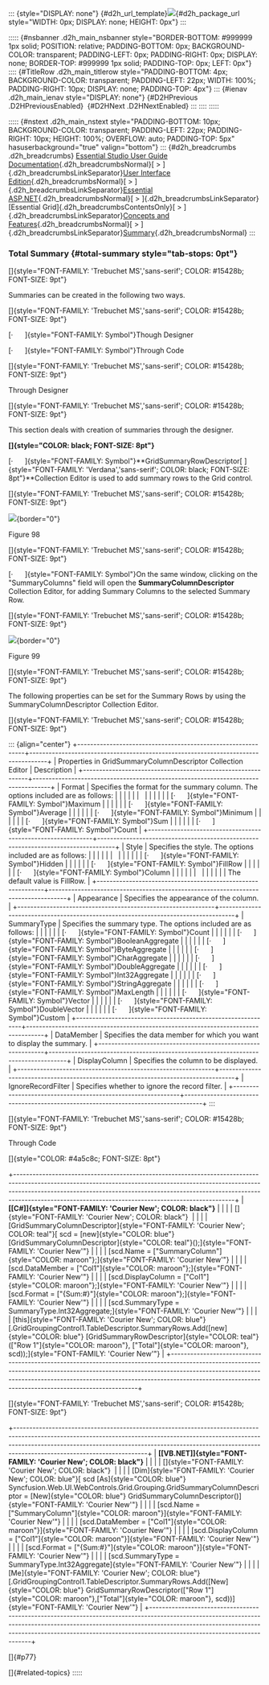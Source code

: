 ::: {style="DISPLAY: none"}
[](ms-xhelp:///?Id=d2h_url_template){#d2h_url_template}![](!package_url!){#d2h_package_url style="WIDTH: 0px; DISPLAY: none; HEIGHT: 0px"}
:::

::::: {#nsbanner .d2h_main_nsbanner style="BORDER-BOTTOM: #999999 1px solid; POSITION: relative; PADDING-BOTTOM: 0px; BACKGROUND-COLOR: transparent; PADDING-LEFT: 0px; PADDING-RIGHT: 0px; DISPLAY: none; BORDER-TOP: #999999 1px solid; PADDING-TOP: 0px; LEFT: 0px"}
:::: {#TitleRow .d2h_main_titlerow style="PADDING-BOTTOM: 4px; BACKGROUND-COLOR: transparent; PADDING-LEFT: 22px; WIDTH: 100%; PADDING-RIGHT: 10px; DISPLAY: none; PADDING-TOP: 4px"}
::: {#ienav .d2h_main_ienav style="DISPLAY: none"}
[](ms-xhelp:///?Id=99ccb45f-cf88-4212-a6e0-481362ff7f20){#D2HPrevious .D2HPreviousEnabled}  [](ms-xhelp:///?Id=a5b4a585-e6f4-432c-801d-81b25d1f1c2a){#D2HNext .D2HNextEnabled}
:::
::::
:::::

::::: {#nstext .d2h_main_nstext style="PADDING-BOTTOM: 10px; BACKGROUND-COLOR: transparent; PADDING-LEFT: 22px; PADDING-RIGHT: 10px; HEIGHT: 100%; OVERFLOW: auto; PADDING-TOP: 5px" hasuserbackground="true" valign="bottom"}
::: {#d2h_breadcrumbs .d2h_breadcrumbs}
[Essential Studio User Guide Documentation](ms-xhelp:///?Id=12457748-09e3-4d74-a240-8e049cedf030){.d2h_breadcrumbsNormal}[ \> ]{.d2h_breadcrumbsLinkSeparator}[User Interface Edition](ms-xhelp:///?Id=c29296b7-531c-413b-a0ec-488ca1f7f669){.d2h_breadcrumbsNormal}[ \> ]{.d2h_breadcrumbsLinkSeparator}[Essential ASP.NET](ms-xhelp:///?Id=25c35330-c127-4dad-9a92-ed79dc7261a6){.d2h_breadcrumbsNormal}[ \> ]{.d2h_breadcrumbsLinkSeparator}[Essential Grid]{.d2h_breadcrumbsContentsOnly}[ \> ]{.d2h_breadcrumbsLinkSeparator}[Concepts and Features](ms-xhelp:///?Id=9e489974-524d-457c-9881-e458b1321685){.d2h_breadcrumbsNormal}[ \> ]{.d2h_breadcrumbsLinkSeparator}[Summary](ms-xhelp:///?Id=99ccb45f-cf88-4212-a6e0-481362ff7f20){.d2h_breadcrumbsNormal}
:::

### Total Summary {#total-summary style="tab-stops: 0pt"}

[]{style="FONT-FAMILY: 'Trebuchet MS','sans-serif'; COLOR: #15428b; FONT-SIZE: 9pt"} 

Summaries can be created in the following two ways.

[]{style="FONT-FAMILY: 'Trebuchet MS','sans-serif'; COLOR: #15428b; FONT-SIZE: 9pt"} 

[·      ]{style="FONT-FAMILY: Symbol"}Though Designer

[·      ]{style="FONT-FAMILY: Symbol"}Through Code

[]{style="FONT-FAMILY: 'Trebuchet MS','sans-serif'; COLOR: #15428b; FONT-SIZE: 9pt"} 

Through Designer

[]{style="FONT-FAMILY: 'Trebuchet MS','sans-serif'; COLOR: #15428b; FONT-SIZE: 9pt"} 

This section deals with creation of summaries through the designer.

**[]{style="COLOR: black; FONT-SIZE: 8pt"}** 

[·      ]{style="FONT-FAMILY: Symbol"}**GridSummaryRowDescriptor[ ]{style="FONT-FAMILY: 'Verdana','sans-serif'; COLOR: black; FONT-SIZE: 8pt"}**Collection Editor is used to add summary rows to the Grid control.

[]{style="FONT-FAMILY: 'Trebuchet MS','sans-serif'; COLOR: #15428b; FONT-SIZE: 9pt"} 

![](ImagesExt/image68_102.jpg){border="0"}

Figure 98

[]{style="FONT-FAMILY: 'Trebuchet MS','sans-serif'; COLOR: #15428b; FONT-SIZE: 9pt"} 

[·      ]{style="FONT-FAMILY: Symbol"}On the same window, clicking on the \"SummaryColumns\" field will open the **SummaryColumnDescriptor** Collection Editor, for adding Summary Columns to the selected Summary Row.

[]{style="FONT-FAMILY: 'Trebuchet MS','sans-serif'; COLOR: #15428b; FONT-SIZE: 9pt"} 

![](ImagesExt/image68_103.jpg){border="0"}

Figure 99

[]{style="FONT-FAMILY: 'Trebuchet MS','sans-serif'; COLOR: #15428b; FONT-SIZE: 9pt"} 

The following properties can be set for the Summary Rows by using the SummaryColumnDescriptor Collection Editor.

[]{style="FONT-FAMILY: 'Trebuchet MS','sans-serif'; COLOR: #15428b; FONT-SIZE: 9pt"} 

::: {align="center"}
+-------------------------------------------------------------+-----------------------------------------------------------------------------------+
| Properties in GridSummaryColumnDescriptor Collection Editor | Description                                                                       |
+-------------------------------------------------------------+-----------------------------------------------------------------------------------+
| Format                                                      | Specifies the format for the summary column. The options included are as follows: |
|                                                             |                                                                                   |
|                                                             |                                                                                   |
|                                                             |                                                                                   |
|                                                             | [·      ]{style="FONT-FAMILY: Symbol"}Maximum                                     |
|                                                             |                                                                                   |
|                                                             | [·      ]{style="FONT-FAMILY: Symbol"}Average                                     |
|                                                             |                                                                                   |
|                                                             | [·      ]{style="FONT-FAMILY: Symbol"}Minimum                                     |
|                                                             |                                                                                   |
|                                                             | [·      ]{style="FONT-FAMILY: Symbol"}Sum                                         |
|                                                             |                                                                                   |
|                                                             | [·      ]{style="FONT-FAMILY: Symbol"}Count                                       |
+-------------------------------------------------------------+-----------------------------------------------------------------------------------+
| Style                                                       | Specifies the style. The options included are as follows:                         |
|                                                             |                                                                                   |
|                                                             |                                                                                   |
|                                                             |                                                                                   |
|                                                             | [·      ]{style="FONT-FAMILY: Symbol"}Hidden                                      |
|                                                             |                                                                                   |
|                                                             | [·      ]{style="FONT-FAMILY: Symbol"}FillRow                                     |
|                                                             |                                                                                   |
|                                                             | [·      ]{style="FONT-FAMILY: Symbol"}Column                                      |
|                                                             |                                                                                   |
|                                                             |                                                                                   |
|                                                             |                                                                                   |
|                                                             | The default value is FillRow.                                                     |
+-------------------------------------------------------------+-----------------------------------------------------------------------------------+
| Appearance                                                  | Specifies the appearance of the column.                                           |
+-------------------------------------------------------------+-----------------------------------------------------------------------------------+
| SummaryType                                                 | Specifies the summary type. The options included are as follows:                  |
|                                                             |                                                                                   |
|                                                             | [·      ]{style="FONT-FAMILY: Symbol"}Count                                       |
|                                                             |                                                                                   |
|                                                             | [·      ]{style="FONT-FAMILY: Symbol"}BooleanAggregate                            |
|                                                             |                                                                                   |
|                                                             | [·      ]{style="FONT-FAMILY: Symbol"}ByteAggregate                               |
|                                                             |                                                                                   |
|                                                             | [·      ]{style="FONT-FAMILY: Symbol"}CharAggregate                               |
|                                                             |                                                                                   |
|                                                             | [·      ]{style="FONT-FAMILY: Symbol"}DoubleAggregate                             |
|                                                             |                                                                                   |
|                                                             | [·      ]{style="FONT-FAMILY: Symbol"}Int32Aggregate                              |
|                                                             |                                                                                   |
|                                                             | [·      ]{style="FONT-FAMILY: Symbol"}StringAggregate                             |
|                                                             |                                                                                   |
|                                                             | [·      ]{style="FONT-FAMILY: Symbol"}MaxLength                                   |
|                                                             |                                                                                   |
|                                                             | [·      ]{style="FONT-FAMILY: Symbol"}Vector                                      |
|                                                             |                                                                                   |
|                                                             | [·      ]{style="FONT-FAMILY: Symbol"}DoubleVector                                |
|                                                             |                                                                                   |
|                                                             | [·      ]{style="FONT-FAMILY: Symbol"}Custom                                      |
+-------------------------------------------------------------+-----------------------------------------------------------------------------------+
| DataMember                                                  | Specifies the data member for which you want to display the summary.              |
+-------------------------------------------------------------+-----------------------------------------------------------------------------------+
| DisplayColumn                                               | Specifies the column to be displayed.                                             |
+-------------------------------------------------------------+-----------------------------------------------------------------------------------+
| IgnoreRecordFilter                                          | Specifies whether to ignore the record filter.                                    |
+-------------------------------------------------------------+-----------------------------------------------------------------------------------+
:::

[]{style="FONT-FAMILY: 'Trebuchet MS','sans-serif'; COLOR: #15428b; FONT-SIZE: 9pt"} 

Through Code

[]{style="COLOR: #4a5c8c; FONT-SIZE: 8pt"} 

+--------------------------------------------------------------------------------------------------------------------------------------------------------------------------------------------------------------------------------------------------------------------------------------------------------------+
| **[\[C#\]]{style="FONT-FAMILY: 'Courier New'; COLOR: black"}**                                                                                                                                                                                                                                               |
|                                                                                                                                                                                                                                                                                                              |
| []{style="FONT-FAMILY: 'Courier New'; COLOR: black"}                                                                                                                                                                                                                                                         |
|                                                                                                                                                                                                                                                                                                              |
| [GridSummaryColumnDescriptor]{style="FONT-FAMILY: 'Courier New'; COLOR: teal"}[ scd = [new]{style="COLOR: blue"} [GridSummaryColumnDescriptor]{style="COLOR: teal"}();]{style="FONT-FAMILY: 'Courier New'"}                                                                                                  |
|                                                                                                                                                                                                                                                                                                              |
| [scd.Name = [\"SummaryColumn\"]{style="COLOR: maroon"};]{style="FONT-FAMILY: 'Courier New'"}                                                                                                                                                                                                                 |
|                                                                                                                                                                                                                                                                                                              |
| [scd.DataMember = [\"Col1\"]{style="COLOR: maroon"};]{style="FONT-FAMILY: 'Courier New'"}                                                                                                                                                                                                                    |
|                                                                                                                                                                                                                                                                                                              |
| [scd.DisplayColumn = [\"Col1\"]{style="COLOR: maroon"};]{style="FONT-FAMILY: 'Courier New'"}                                                                                                                                                                                                                 |
|                                                                                                                                                                                                                                                                                                              |
| [scd.Format = [\"{Sum:#}\"]{style="COLOR: maroon"};]{style="FONT-FAMILY: 'Courier New'"}                                                                                                                                                                                                                     |
|                                                                                                                                                                                                                                                                                                              |
| [scd.SummaryType = SummaryType.Int32Aggregate;]{style="FONT-FAMILY: 'Courier New'"}                                                                                                                                                                                                                          |
|                                                                                                                                                                                                                                                                                                              |
| [this]{style="FONT-FAMILY: 'Courier New'; COLOR: blue"}[.GridGroupingControl1.TableDescriptor.SummaryRows.Add([new]{style="COLOR: blue"} [GridSummaryRowDescriptor]{style="COLOR: teal"}([\"Row 1\"]{style="COLOR: maroon"}, [\"Total\"]{style="COLOR: maroon"}, scd));]{style="FONT-FAMILY: 'Courier New'"} |
+--------------------------------------------------------------------------------------------------------------------------------------------------------------------------------------------------------------------------------------------------------------------------------------------------------------+

[]{style="FONT-FAMILY: 'Trebuchet MS','sans-serif'; COLOR: #15428b; FONT-SIZE: 9pt"} 

+-----------------------------------------------------------------------------------------------------------------------------------------------------------------------------------------------------------------------------------------------------------------------------------+
| **[\[VB.NET\]]{style="FONT-FAMILY: 'Courier New'; COLOR: black"}**                                                                                                                                                                                                                |
|                                                                                                                                                                                                                                                                                   |
| []{style="FONT-FAMILY: 'Courier New'; COLOR: black"}                                                                                                                                                                                                                              |
|                                                                                                                                                                                                                                                                                   |
| [Dim]{style="FONT-FAMILY: 'Courier New'; COLOR: blue"}[ scd [As]{style="COLOR: blue"} Syncfusion.Web.UI.WebControls.Grid.Grouping.GridSummaryColumnDescriptor = [New]{style="COLOR: blue"} GridSummaryColumnDescriptor()]{style="FONT-FAMILY: 'Courier New'"}                     |
|                                                                                                                                                                                                                                                                                   |
| [scd.Name = [\"SummaryColumn\"]{style="COLOR: maroon"}]{style="FONT-FAMILY: 'Courier New'"}                                                                                                                                                                                       |
|                                                                                                                                                                                                                                                                                   |
| [scd.DataMember = [\"Col1\"]{style="COLOR: maroon"}]{style="FONT-FAMILY: 'Courier New'"}                                                                                                                                                                                          |
|                                                                                                                                                                                                                                                                                   |
| [scd.DisplayColumn = [\"Col1\"]{style="COLOR: maroon"}]{style="FONT-FAMILY: 'Courier New'"}                                                                                                                                                                                       |
|                                                                                                                                                                                                                                                                                   |
| [scd.Format = [\"{Sum:#}\"]{style="COLOR: maroon"}]{style="FONT-FAMILY: 'Courier New'"}                                                                                                                                                                                           |
|                                                                                                                                                                                                                                                                                   |
| [scd.SummaryType = SummaryType.Int32Aggregate]{style="FONT-FAMILY: 'Courier New'"}                                                                                                                                                                                                |
|                                                                                                                                                                                                                                                                                   |
| [Me]{style="FONT-FAMILY: 'Courier New'; COLOR: blue"}[.GridGroupingControl1.TableDescriptor.SummaryRows.Add([New]{style="COLOR: blue"} GridSummaryRowDescriptor([\"Row 1\"]{style="COLOR: maroon"},[\"Total\"]{style="COLOR: maroon"}, scd))]{style="FONT-FAMILY: 'Courier New'"} |
+-----------------------------------------------------------------------------------------------------------------------------------------------------------------------------------------------------------------------------------------------------------------------------------+

[]{#p77} 

[]{#related-topics}
:::::
